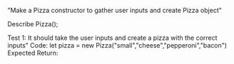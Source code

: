 "Make a Pizza constructor to gather user inputs and create Pizza object"

Describe Pizza();

Test 1: It should take the user inputs and create a pizza with the correct inputs"
Code:
  let pizza = new Pizza("small","cheese","pepperoni","bacon")
Expected Return:
